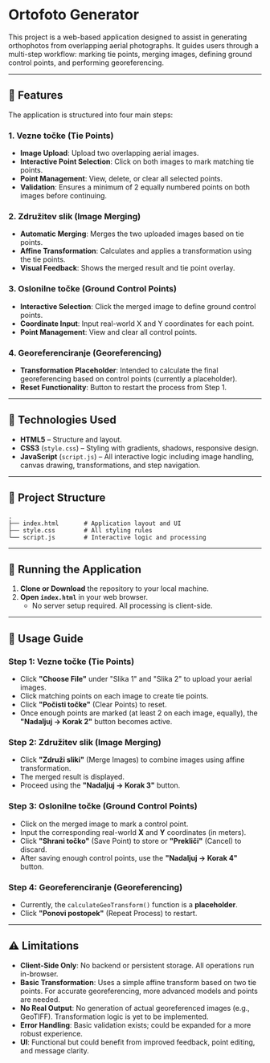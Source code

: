 # Ortofoto Generator

This project is a web-based application designed to assist in generating orthophotos from overlapping aerial photographs. It guides users through a multi-step workflow: marking tie points, merging images, defining ground control points, and performing georeferencing.

---

## 🚀 Features

The application is structured into four main steps:

### 1. Vezne točke (Tie Points)
- **Image Upload**: Upload two overlapping aerial images.
- **Interactive Point Selection**: Click on both images to mark matching tie points.
- **Point Management**: View, delete, or clear all selected points.
- **Validation**: Ensures a minimum of 2 equally numbered points on both images before continuing.

### 2. Združitev slik (Image Merging)
- **Automatic Merging**: Merges the two uploaded images based on tie points.
- **Affine Transformation**: Calculates and applies a transformation using the tie points.
- **Visual Feedback**: Shows the merged result and tie point overlay.

### 3. Oslonilne točke (Ground Control Points)
- **Interactive Selection**: Click the merged image to define ground control points.
- **Coordinate Input**: Input real-world X and Y coordinates for each point.
- **Point Management**: View and clear all control points.

### 4. Georeferenciranje (Georeferencing)
- **Transformation Placeholder**: Intended to calculate the final georeferencing based on control points (currently a placeholder).
- **Reset Functionality**: Button to restart the process from Step 1.

---

## 🧰 Technologies Used

- **HTML5** – Structure and layout.
- **CSS3** (`style.css`) – Styling with gradients, shadows, responsive design.
- **JavaScript** (`script.js`) – All interactive logic including image handling, canvas drawing, transformations, and step navigation.

---

## 📁 Project Structure

```
.
├── index.html       # Application layout and UI
├── style.css        # All styling rules
└── script.js        # Interactive logic and processing
```

---

## 🧪 Running the Application

1. **Clone or Download** the repository to your local machine.
2. **Open `index.html`** in your web browser.
   - No server setup required. All processing is client-side.

---

## 📝 Usage Guide

### Step 1: Vezne točke (Tie Points)
- Click **"Choose File"** under "Slika 1" and "Slika 2" to upload your aerial images.
- Click matching points on each image to create tie points.
- Click **"Počisti točke"** (Clear Points) to reset.
- Once enough points are marked (at least 2 on each image, equally), the **"Nadaljuj → Korak 2"** button becomes active.

### Step 2: Združitev slik (Image Merging)
- Click **"Združi sliki"** (Merge Images) to combine images using affine transformation.
- The merged result is displayed.
- Proceed using the **"Nadaljuj → Korak 3"** button.

### Step 3: Oslonilne točke (Ground Control Points)
- Click on the merged image to mark a control point.
- Input the corresponding real-world **X** and **Y** coordinates (in meters).
- Click **"Shrani točko"** (Save Point) to store or **"Prekliči"** (Cancel) to discard.
- After saving enough control points, use the **"Nadaljuj → Korak 4"** button.

### Step 4: Georeferenciranje (Georeferencing)
- Currently, the `calculateGeoTransform()` function is a **placeholder**.
- Click **"Ponovi postopek"** (Repeat Process) to restart.

---

## ⚠️ Limitations

- **Client-Side Only**: No backend or persistent storage. All operations run in-browser.
- **Basic Transformation**: Uses a simple affine transform based on two tie points. For accurate georeferencing, more advanced models and points are needed.
- **No Real Output**: No generation of actual georeferenced images (e.g., GeoTIFF). Transformation logic is yet to be implemented.
- **Error Handling**: Basic validation exists; could be expanded for a more robust experience.
- **UI**: Functional but could benefit from improved feedback, point editing, and message clarity.
